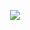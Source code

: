 <p align="center">
<img align="center" src="https://github-readme-stats.vercel.app/api?username=contr4l&&show_icons=true&&theme=graywhite" />
</p>
<!--
**contr4l/contr4l** is a ✨ _special_ ✨ repository because its `README.md` (this file) appears on your GitHub profile.

Here are some ideas to get you started:

- 🔭 I’m currently working on ...
- 🌱 I’m currently learning ...
- 👯 I’m looking to collaborate on ...
- 🤔 I’m looking for help with ...
- 💬 Ask me about ...
- 📫 How to reach me: ...
- 😄 Pronouns: ...
- ⚡ Fun fact: ...
-->
